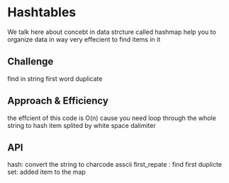 # Hashtables
 We talk here about concebt in data strcture called hashmap help you to organize data in way very effecient to find items in it 

## Challenge
find in string first word duplicate 

## Approach & Efficiency
the effcient of this code is O(n) cause you need loop through the whole string to hash item splited by white space dalimiter

## API
hash: convert the string to charcode asscii 
first_repate : find first duplicte
set: added item to the map